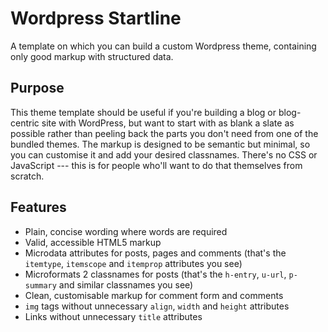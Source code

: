 # Wordpress Startline #

A template on which you can build a custom Wordpress theme, containing only good markup with structured data.

## Purpose

This theme template should be useful if you're building a blog or blog-centric site with WordPress, but want to start with as blank a slate as possible rather than peeling back the parts you don't need from one of the bundled themes. The markup is designed to be semantic but minimal, so you can customise it and add your desired classnames. There's no CSS or JavaScript --- this is for people who'll want to do that themselves from scratch.

## Features

- Plain, concise wording where words are required
- Valid, accessible HTML5 markup
- Microdata attributes for posts, pages and comments (that's the `itemtype`, `itemscope` and `itemprop` attributes you see)
- Microformats 2 classnames for posts (that's the `h-entry`, `u-url`, `p-summary` and similar classnames you see)
- Clean, customisable markup for comment form and comments
- `img` tags without unnecessary `align`, `width` and `height` attributes
- Links without unnecessary `title` attributes